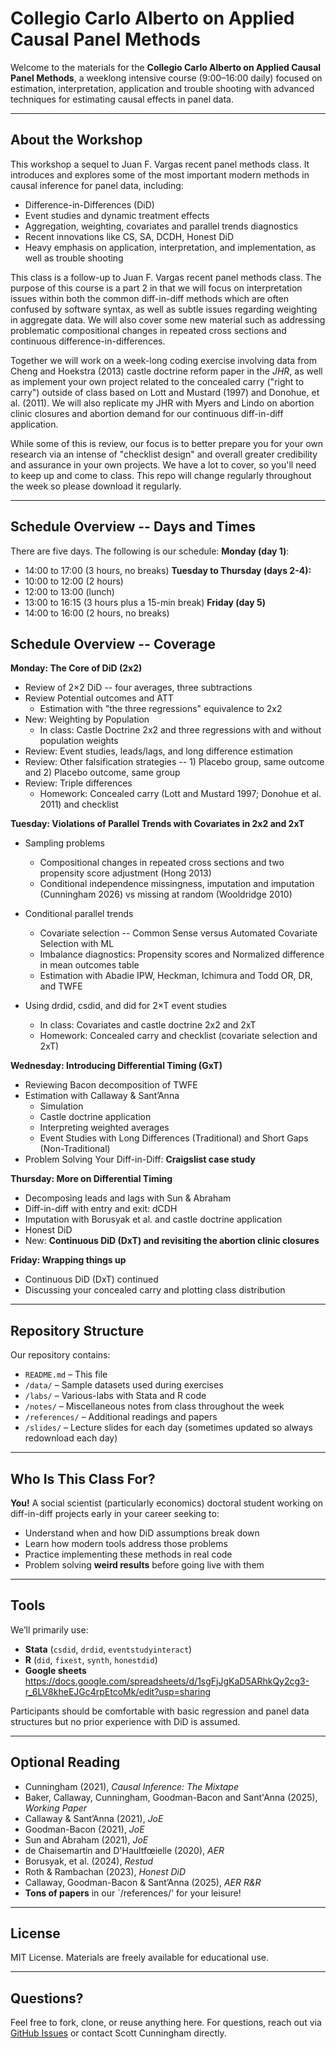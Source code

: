 # Collegio Carlo Alberto on Applied Causal Panel Methods

Welcome to the materials for the **Collegio Carlo Alberto on Applied Causal Panel Methods**, a weeklong intensive course (9:00–16:00 daily) focused on estimation, interpretation, application and trouble shooting with advanced techniques for estimating causal effects in panel data.  

---

## About the Workshop

This workshop a sequel to Juan F. Vargas recent panel methods class.  It introduces and explores some of the most important modern methods in causal inference for panel data, including:

- Difference-in-Differences (DiD)
- Event studies and dynamic treatment effects
- Aggregation, weighting, covariates and parallel trends diagnostics
- Recent innovations like CS, SA, DCDH, Honest DiD
- Heavy emphasis on application, interpretation, and implementation, as well as trouble shooting

This class is a follow-up to Juan F. Vargas recent panel methods class.  The purpose of this course is a part 2 in that we will focus on interpretation issues within both the common diff-in-diff methods which are often confused by software syntax, as well as subtle issues regarding weighting in aggregate data.  We will also cover some new material such as addressing problematic compositional changes in repeated cross sections and continuous difference-in-differences.  

Together we will work on a week-long coding exercise involving data from Cheng and Hoekstra (2013) castle doctrine reform paper in the *JHR*, as well as implement your own project related to the concealed carry ("right to carry") outside of class based on Lott and Mustard (1997) and Donohue, et al. (2011).  We will also replicate my JHR with Myers and Lindo on abortion clinic closures and abortion demand for our continuous diff-in-diff application.

While some of this is review, our focus is to better prepare you for your own research via an intense of "checklist design" and overall greater credibility and assurance in your own projects. We have a lot to cover, so you'll need to keep up and come to class.  This repo will change regularly throughout the week so please download it regularly.

---

## Schedule Overview -- Days and Times

There are five days.  The following is our schedule:
**Monday (day 1)**:
- 14:00 to 17:00 (3 hours, no breaks)
**Tuesday to Thursday (days 2-4):**
- 10:00 to 12:00 (2 hours)
- 12:00 to 13:00 (lunch)
- 13:00 to 16:15 (3 hours plus a 15-min break)
**Friday (day 5)**
- 14:00 to 16:00 (2 hours, no breaks)

## Schedule Overview -- Coverage

**Monday: The Core of DiD (2x2)**
- Review of 2×2 DiD -- four averages, three subtractions
- Review Potential outcomes and ATT 
	- Estimation with "the three regressions" equivalence to 2x2
- New: Weighting by Population 
	- In class: Castle Doctrine 2x2 and three regressions with and without population weights
- Review: Event studies, leads/lags, and long difference estimation
- Review: Other falsification strategies -- 1) Placebo group, same outcome and 2) Placebo outcome, same group
- Review: Triple differences
	- Homework: Concealed carry (Lott and Mustard 1997; Donohue et al. 2011) and checklist

**Tuesday: Violations of Parallel Trends with Covariates in 2x2 and 2xT**
- Sampling problems
	- Compositional changes in repeated cross sections and two propensity score adjustment (Hong 2013)
	- Conditional independence missingness, imputation and imputation (Cunningham 2026) vs missing at random (Wooldridge 2010)

- Conditional parallel trends 
	- Covariate selection -- Common Sense versus Automated Covariate Selection with ML
	- Imbalance diagnostics: Propensity scores and Normalized difference in mean outcomes table
	- Estimation with Abadie IPW, Heckman, Ichimura and Todd OR, DR, and TWFE
- Using drdid, csdid, and did for 2×T event studies
	- In class: Covariates and castle doctrine 2x2 and 2xT
	- Homework: Concealed carry and checklist (covariate selection and 2xT)


**Wednesday: Introducing Differential Timing (GxT)**
- Reviewing Bacon decomposition of TWFE
- Estimation with Callaway & Sant’Anna 
	- Simulation 
	- Castle doctrine application
	- Interpreting weighted averages
	- Event Studies with Long Differences (Traditional) and Short Gaps (Non-Traditional)
- Problem Solving Your Diff-in-Diff: **Craigslist case study**

**Thursday: More on Differential Timing**
- Decomposing leads and lags with Sun & Abraham 
- Diff-in-diff with entry and exit: dCDH 
- Imputation with Borusyak et al. and castle doctrine application
- Honest DiD
- New: **Continuous DiD (DxT) and revisiting the abortion clinic closures**

**Friday: Wrapping things up**
- Continuous DiD (DxT) continued
- Discussing your concealed carry and plotting class distribution

---

## Repository Structure

Our repository contains:

- `README.md` – This file  
- `/data/` – Sample datasets used during exercises  
- `/labs/` – Various-labs with Stata and R code  
- `/notes/` – Miscellaneous notes from class throughout the week
- `/references/` – Additional readings and papers
- `/slides/` – Lecture slides for each day (sometimes updated so always redownload each day)


---

## Who Is This Class For?

**You!**  A social scientist (particularly economics) doctoral student working on diff-in-diff projects early in your career seeking to:

- Understand when and how DiD assumptions break down
- Learn how modern tools address those problems
- Practice implementing these methods in real code
- Problem solving **weird results** before going live with them

---

## Tools

We’ll primarily use:
- **Stata** (`csdid`, `drdid`, `eventstudyinteract`)
- **R** (`did`, `fixest`, `synth`, `honestdid`)
- **Google sheets** https://docs.google.com/spreadsheets/d/1sgFjJgKaD5ARhkQy2cg3-r_6LV8kheEJGc4rpEtcoMk/edit?usp=sharing

Participants should be comfortable with basic regression and panel data structures but no prior experience with DiD is assumed.

---

## Optional Reading

- Cunningham (2021), *Causal Inference: The Mixtape*
- Baker, Callaway, Cunningham, Goodman-Bacon and Sant'Anna (2025), *Working Paper*
- Callaway & Sant’Anna (2021), *JoE*
- Goodman-Bacon (2021), *JoE*
- Sun and Abraham (2021), *JoE*
- de Chaisemartin and D'Haultfœielle (2020), *AER*
- Borusyak, et al. (2024), *Restud*
- Roth & Rambachan (2023), *Honest DiD*
- Callaway, Goodman-Bacon & Sant’Anna (2025), *AER R&R*
- **Tons of papers** in our `/references/' for your leisure!


---

## License

MIT License. Materials are freely available for educational use.

---

## Questions?

Feel free to fork, clone, or reuse anything here. For questions, reach out via [GitHub Issues](https://github.com/scunning1975/Collegio-Carlo-Alberto/issues) or contact Scott Cunningham directly.
